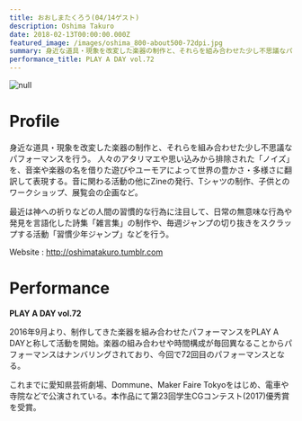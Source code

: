 ```yaml
---
title: おおしまたくろう(04/14ゲスト)
description: Oshima Takuro
date: 2018-02-13T00:00:00.000Z
featured_image: /images/oshima_800-about500-72dpi.jpg
summary: 身近な道具・現象を改変した楽器の制作と、それらを組み合わせた少し不思議なパフォーマンスを行う。 人々のアタリマエや思い込みから排除された「ノイズ」を、音楽や楽器の名を借りた遊びやユーモアによって世界の豊かさ・多様さに翻訳して表現する。音に関わる活動の他にZineの発行、Tシャツの制作、子供とのワークショップ、展覧会の企画など。 
performance_title: PLAY A DAY vol.72
---
```

![null](/images/oshima_800-400-72dpi.jpg)

# Profile

身近な道具・現象を改変した楽器の制作と、それらを組み合わせた少し不思議なパフォーマンスを行う。 人々のアタリマエや思い込みから排除された「ノイズ」を、音楽や楽器の名を借りた遊びやユーモアによって世界の豊かさ・多様さに翻訳して表現する。音に関わる活動の他にZineの発行、Tシャツの制作、子供とのワークショップ、展覧会の企画など。 

最近は神への祈りなどの人間の習慣的な行為に注目して、日常の無意味な行為や発見を言語化した詩集「雑言集」の制作や、毎週ジャンプの切り抜きをスクラップする活動「習慣少年ジャンプ」などを行う。

Website : <http://oshimatakuro.tumblr.com>

# Performance

**PLAY A DAY vol.72**

2016年9月より、制作してきた楽器を組み合わせたパフォーマンスをPLAY A DAYと称して活動を開始。楽器の組み合わせや時間構成が毎回異なることからパフォーマンスはナンバリングされており、今回で72回目のパフォーマンスとなる。 

これまでに愛知県芸術劇場、Dommune、Maker Faire Tokyoをはじめ、電車や寺院などで公演されている。本作品にて第23回学生CGコンテスト(2017)優秀賞を受賞。
